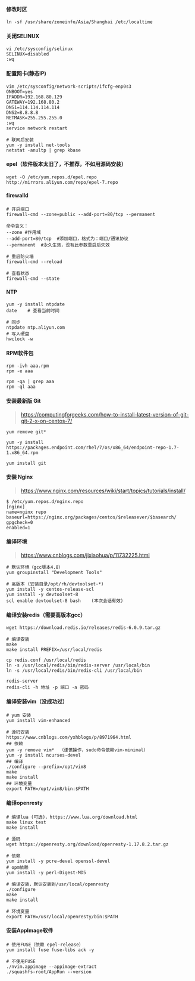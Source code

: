 #### 修改时区

```shell
ln -sf /usr/share/zoneinfo/Asia/Shanghai /etc/localtime
```

#### 关闭SELINUX

```shell
vi /etc/sysconfig/selinux
SELINUX=disabled
:wq
```

#### 配置网卡(静态IP)

```shell
vim /etc/sysconfig/network-scripts/ifcfg-enp0s3
ONBOOT=yes
IPADDR=192.168.80.129
GATEWAY=192.168.80.2
DNS1=114.114.114.114
DNS2=8.8.8.8
NETMASK=255.255.255.0
:wq
service network restart

# 联网后安装
yum -y install net-tools
netstat -anultp | grep kbase
```

#### epel（软件版本太旧了，不推荐，不如用源码安装）

```
wget -O /etc/yum.repos.d/epel.repo http://mirrors.aliyun.com/repo/epel-7.repo
```


#### firewalld

```shell
# 开启端口
firewall-cmd --zone=public --add-port=80/tcp --permanent

命令含义：
--zone #作用域
--add-port=80/tcp  #添加端口，格式为：端口/通讯协议
--permanent  #永久生效，没有此参数重启后失效

# 重启防火墙
firewall-cmd --reload

# 查看状态
firewall-cmd --state
```

#### NTP

```
yum -y install ntpdate
date	# 查看当前时间

# 同步
ntpdate ntp.aliyun.com
# 写入硬盘
hwclock -w
```

#### RPM软件包

```
rpm -ivh aaa.rpm
rpm -e aaa

rpm -qa | grep aaa
rpm -ql aaa
```

#### 安装最新版 Git

> https://computingforgeeks.com/how-to-install-latest-version-of-git-git-2-x-on-centos-7/

```
yum remove git*

yum -y install https://packages.endpoint.com/rhel/7/os/x86_64/endpoint-repo-1.7-1.x86_64.rpm

yum install git
```

#### 安装 Nginx

> https://www.nginx.com/resources/wiki/start/topics/tutorials/install/

```
$ /etc/yum.repos.d/nginx.repo
[nginx]
name=nginx repo
baseurl=https://nginx.org/packages/centos/$releasever/$basearch/
gpgcheck=0
enabled=1
```



#### 编译环境

> https://www.cnblogs.com/jixiaohua/p/11732225.html

```
# 默认环境（gcc版本4.8）
yum groupinstall "Development Tools"

# 高版本 (安装目录/opt/rh/devtoolset-*)
yum install -y centos-release-scl
yum install -y devtoolset-8
scl enable devtoolset-8 bash	(本次会话有效)
```

#### 编译安装redis（需要高版本gcc）
```
wget https://download.redis.io/releases/redis-6.0.9.tar.gz

# 编译安装
make
make install PREFIX=/usr/local/redis 

cp redis.conf /usr/local/redis
ln -s /usr/local/redis/bin/redis-server /usr/local/bin
ln -s /usr/local/redis/bin/redis-cli /usr/local/bin

redis-server
redis-cli -h 地址 -p 端口 -a 密码
```

#### 编译安装vim（没成功过）

```
# yum 安装
yum install vim-enhanced

# 源码安装
https://www.cnblogs.com/yxhblogs/p/8971964.html
## 依赖
yum -y remove vim*  （谨慎操作，sudo命令依赖vim-minimal）
yum -y install ncurses-devel 
## 编译
./configure --prefix=/opt/vim8
make
make install 
## 环境变量
export PATH=/opt/vim8/bin:$PATH
```

#### 编译openresty

```
# 编译lua (可选)，https://www.lua.org/download.html
make linux test
make install

# 源码
wget https://openresty.org/download/openresty-1.17.8.2.tar.gz

# 依赖
yum install -y pcre-devel openssl-devel
# opm依赖
yum install -y perl-Digest-MD5

# 编译安装，默认安装到/usr/local/openresty
./configure
make
make install

# 环境变量
export PATH=/usr/local/openresty/bin:$PATH
```

#### 安装AppImage软件

```
# 使用FUSE（依赖 epel-release）
yum install fuse fuse-libs ack -y

# 不使用FUSE
./nvim.appimage --appimage-extract
./squashfs-root/AppRun --version
```

